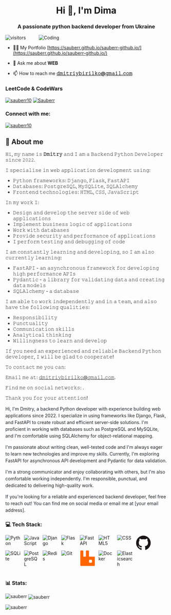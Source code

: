 <h1 align="center">Hi 👋, I'm Dima </h1>
<h3 align="center">A passionate python backend developer from Ukraine</h3>

<img align="right" alt="Coding" width="400" src="https://user-images.githubusercontent.com/74038190/212749171-b84692a8-2b04-4e3b-93ca-ac14705da224.gif">

![visitors](https://vbr.nathanchung.dev/badge?page_id=Sauberr.Sauberr&color=00BFFF)

- 👨‍💻 My Portfolio [https://sauberr.github.io/sauberr-github.io/](https://sauberr.github.io/sauberr-github.io/)

- 💬 Ask me about **WEB**

- 📫 How to reach me **𝚍𝚖𝚒𝚝𝚛𝚒𝚢𝚋𝚒𝚛𝚒𝚕𝚔𝚘@𝚐𝚖𝚊𝚒𝚕.𝚌𝚘𝚖**

<h3 align="left">LeetCode & CodeWars</h3>
<p align="left">
<a href="https://www.leetcode.com/sauberr10" target="blank"><img align="center" src="https://raw.githubusercontent.com/rahuldkjain/github-profile-readme-generator/master/src/images/icons/Social/leet-code.svg" alt="sauberr10" height="40" width="40" /></a>
<a href="https://www.codewars.com/users/Sauberr" target="blank"><img align="center" src="https://raw.githubusercontent.com/rahuldkjain/github-profile-readme-generator/master/src/images/icons/Social/code-wars.svg" alt="Sauberr" height="40" width="40" /></a>
</p>

<h3 align="left">Connect with me:</h3>
<p align="left">
<a href="https://www.leetcode.com/sauberr10" target="blank"><img align="center" src="https://raw.githubusercontent.com/rahuldkjain/github-profile-readme-generator/master/src/images/icons/Social/leet-code.svg" alt="sauberr10" height="30" width="40" /></a>
</p>

## 💬 About me

𝙷𝚒, 𝚖𝚢 𝚗𝚊𝚖𝚎 𝚒𝚜 **𝙳𝚖𝚒𝚝𝚛𝚢** 𝚊𝚗𝚍 𝙸 𝚊𝚖 𝚊 𝙱𝚊𝚌𝚔𝚎𝚗𝚍 𝙿𝚢𝚝𝚑𝚘𝚗 𝙳𝚎𝚟𝚎𝚕𝚘𝚙𝚎𝚛 𝚜𝚒𝚗𝚌𝚎 𝟸𝟶𝟸𝟸.

𝙸 𝚜𝚙𝚎𝚌𝚒𝚊𝚕𝚒𝚜𝚎 𝚒𝚗 𝚠𝚎𝚋 𝚊𝚙𝚙𝚕𝚒𝚌𝚊𝚝𝚒𝚘𝚗 𝚍𝚎𝚟𝚎𝚕𝚘𝚙𝚖𝚎𝚗𝚝 𝚞𝚜𝚒𝚗𝚐:  
   - 𝙿𝚢𝚝𝚑𝚘𝚗 𝚏𝚛𝚊𝚖𝚎𝚠𝚘𝚛𝚔𝚜: 𝙳𝚓𝚊𝚗𝚐𝚘, 𝙵𝚕𝚊𝚜𝚔, 𝙵𝚊𝚜𝚝𝙰𝙿𝙸
   - 𝙳𝚊𝚝𝚊𝚋𝚊𝚜𝚎𝚜: 𝙿𝚘𝚜𝚝𝚐𝚛𝚎𝚂𝚀𝙻, 𝙼𝚢𝚂𝚀𝙻𝚒𝚝𝚎, 𝚂𝚀𝙻𝙰𝚕𝚌𝚑𝚎𝚖𝚢
   - 𝙵𝚛𝚘𝚗𝚝𝚎𝚗𝚍 𝚝𝚎𝚌𝚑𝚗𝚘𝚕𝚘𝚐𝚒𝚎𝚜: 𝙷𝚃𝙼𝙻, 𝙲𝚂𝚂, 𝙹𝚊𝚟𝚊𝚂𝚌𝚛𝚒𝚙𝚝

𝙸𝚗 𝚖𝚢 𝚠𝚘𝚛𝚔 𝙸:
  - 𝙳𝚎𝚜𝚒𝚐𝚗 𝚊𝚗𝚍 𝚍𝚎𝚟𝚎𝚕𝚘𝚙 𝚝𝚑𝚎 𝚜𝚎𝚛𝚟𝚎𝚛 𝚜𝚒𝚍𝚎 𝚘𝚏 𝚠𝚎𝚋 𝚊𝚙𝚙𝚕𝚒𝚌𝚊𝚝𝚒𝚘𝚗𝚜
  - 𝙸𝚖𝚙𝚕𝚎𝚖𝚎𝚗𝚝 𝚋𝚞𝚜𝚒𝚗𝚎𝚜𝚜 𝚕𝚘𝚐𝚒𝚌 𝚘𝚏 𝚊𝚙𝚙𝚕𝚒𝚌𝚊𝚝𝚒𝚘𝚗𝚜
  - 𝚆𝚘𝚛𝚔 𝚠𝚒𝚝𝚑 𝚍𝚊𝚝𝚊𝚋𝚊𝚜𝚎𝚜
  - 𝙿𝚛𝚘𝚟𝚒𝚍𝚎 𝚜𝚎𝚌𝚞𝚛𝚒𝚝𝚢 𝚊𝚗𝚍 𝚙𝚎𝚛𝚏𝚘𝚛𝚖𝚊𝚗𝚌𝚎 𝚘𝚏 𝚊𝚙𝚙𝚕𝚒𝚌𝚊𝚝𝚒𝚘𝚗𝚜
  - 𝙸 𝚙𝚎𝚛𝚏𝚘𝚛𝚖 𝚝𝚎𝚜𝚝𝚒𝚗𝚐 𝚊𝚗𝚍 𝚍𝚎𝚋𝚞𝚐𝚐𝚒𝚗𝚐 𝚘𝚏 𝚌𝚘𝚍𝚎
  
𝙸 𝚊𝚖 𝚌𝚘𝚗𝚜𝚝𝚊𝚗𝚝𝚕𝚢 𝚕𝚎𝚊𝚛𝚗𝚒𝚗𝚐 𝚊𝚗𝚍 𝚍𝚎𝚟𝚎𝚕𝚘𝚙𝚒𝚗𝚐, 𝚜𝚘 𝙸 𝚊𝚖 𝚊𝚕𝚜𝚘 𝚌𝚞𝚛𝚛𝚎𝚗𝚝𝚕𝚢 𝚕𝚎𝚊𝚛𝚗𝚒𝚗𝚐:  
  - 𝙵𝚊𝚜𝚝𝙰𝙿𝙸 - 𝚊𝚗 𝚊𝚜𝚢𝚗𝚌𝚑𝚛𝚘𝚗𝚘𝚞𝚜 𝚏𝚛𝚊𝚖𝚎𝚠𝚘𝚛𝚔 𝚏𝚘𝚛 𝚍𝚎𝚟𝚎𝚕𝚘𝚙𝚒𝚗𝚐 𝚑𝚒𝚐𝚑 𝚙𝚎𝚛𝚏𝚘𝚛𝚖𝚊𝚗𝚌𝚎 𝙰𝙿𝙸𝚜
  - 𝙿𝚢𝚍𝚊𝚗𝚝𝚒𝚌 - 𝚊 𝚕𝚒𝚋𝚛𝚊𝚛𝚢 𝚏𝚘𝚛 𝚟𝚊𝚕𝚒𝚍𝚊𝚝𝚒𝚗𝚐 𝚍𝚊𝚝𝚊 𝚊𝚗𝚍 𝚌𝚛𝚎𝚊𝚝𝚒𝚗𝚐 𝚍𝚊𝚝𝚊 𝚖𝚘𝚍𝚎𝚕𝚜
  - 𝚂𝚀𝙻𝙰𝚕𝚌𝚑𝚎𝚖𝚢 - 𝚊 𝚍𝚊𝚝𝚊𝚋𝚊𝚜𝚎
  
𝙸 𝚊𝚖 𝚊𝚋𝚕𝚎 𝚝𝚘 𝚠𝚘𝚛𝚔 𝚒𝚗𝚍𝚎𝚙𝚎𝚗𝚍𝚎𝚗𝚝𝚕𝚢 𝚊𝚗𝚍 𝚒𝚗 𝚊 𝚝𝚎𝚊𝚖, 𝚊𝚗𝚍 𝚊𝚕𝚜𝚘 𝚑𝚊𝚟𝚎 𝚝𝚑𝚎 𝚏𝚘𝚕𝚕𝚘𝚠𝚒𝚗𝚐 𝚚𝚞𝚊𝚕𝚒𝚝𝚒𝚎𝚜:  
  - 𝚁𝚎𝚜𝚙𝚘𝚗𝚜𝚒𝚋𝚒𝚕𝚒𝚝𝚢
  - 𝙿𝚞𝚗𝚌𝚝𝚞𝚊𝚕𝚒𝚝𝚢
  - 𝙲𝚘𝚖𝚖𝚞𝚗𝚒𝚌𝚊𝚝𝚒𝚘𝚗 𝚜𝚔𝚒𝚕𝚕𝚜
  - 𝙰𝚗𝚊𝚕𝚢𝚝𝚒𝚌𝚊𝚕 𝚝𝚑𝚒𝚗𝚔𝚒𝚗𝚐
  - 𝚆𝚒𝚕𝚕𝚒𝚗𝚐𝚗𝚎𝚜𝚜 𝚝𝚘 𝚕𝚎𝚊𝚛𝚗 𝚊𝚗𝚍 𝚍𝚎𝚟𝚎𝚕𝚘𝚙
  
𝙸𝚏 𝚢𝚘𝚞 𝚗𝚎𝚎𝚍 𝚊𝚗 𝚎𝚡𝚙𝚎𝚛𝚒𝚎𝚗𝚌𝚎𝚍 𝚊𝚗𝚍 𝚛𝚎𝚕𝚒𝚊𝚋𝚕𝚎 𝙱𝚊𝚌𝚔𝚎𝚗𝚍 𝙿𝚢𝚝𝚑𝚘𝚗 𝚍𝚎𝚟𝚎𝚕𝚘𝚙𝚎𝚛, 𝙸 𝚠𝚒𝚕𝚕 𝚋𝚎 𝚐𝚕𝚊𝚍 𝚝𝚘 𝚌𝚘𝚘𝚙𝚎𝚛𝚊𝚝𝚎! 

𝚃𝚘 𝚌𝚘𝚗𝚝𝚊𝚌𝚝 𝚖𝚎 𝚢𝚘𝚞 𝚌𝚊𝚗: 

𝙴𝚖𝚊𝚒𝚕 𝚖𝚎 𝚊𝚝: 𝚍𝚖𝚒𝚝𝚛𝚒𝚢𝚋𝚒𝚛𝚒𝚕𝚔𝚘@𝚐𝚖𝚊𝚒𝚕.𝚌𝚘𝚖.

𝙵𝚒𝚗𝚍 𝚖𝚎 𝚘𝚗 𝚜𝚘𝚌𝚒𝚊𝚕 𝚗𝚎𝚝𝚠𝚘𝚛𝚔𝚜: . 

𝚃𝚑𝚊𝚗𝚔 𝚢𝚘𝚞 𝚏𝚘𝚛 𝚢𝚘𝚞𝚛 𝚊𝚝𝚝𝚎𝚗𝚝𝚒𝚘𝚗!

<div style="font-family: -apple-system, BlinkMacSystemFont, 'Segoe UI', 'Noto Sans', Helvetica, Arial, sans-serif, 'Apple Color Emoji', 'Segoe UI Emoji'; font-size: 14px; line-height: 21px; color: rgb(31, 35, 40);">
  <p>Hi, I'm Dmitry, a backend Python developer with experience building web applications since 2022. I specialize in using frameworks like Django, Flask, and FastAPI to create robust and efficient server-side solutions. I'm proficient in working with databases such as PostgreSQL and MySQLite, and I'm comfortable using SQLAlchemy for object-relational mapping.</p>
  <p>I'm passionate about writing clean, well-tested code and I'm always eager to learn new technologies and improve my skills. Currently, I'm exploring FastAPI for asynchronous API development and Pydantic for data validation.</p>
  <p>I'm a strong communicator and enjoy collaborating with others, but I'm also comfortable working independently. I'm responsible, punctual, and dedicated to delivering high-quality work.</p>
  <p>If you're looking for a reliable and experienced backend developer, feel free to reach out! You can find me on social media or email me at [your email address].</p>
</div>


<h3 align="left">💻  Tech Stack:</h3>
<img align="left" alt="Python" width="48px" style="padding-right:10px;" src="https://cdn.jsdelivr.net/gh/devicons/devicon/icons/python/python-original.svg" />
<img align="left" alt="JavaScript" width="48px" style="padding-right:10px;" src="https://cdn.jsdelivr.net/gh/devicons/devicon/icons/javascript/javascript-original.svg" />
<img align="left" alt="Django" width="48px" style="padding-right:10px;" src="https://cdn.jsdelivr.net/gh/devicons/devicon/icons/django/django-plain.svg" />
<img align="left" alt="Flask" width="48px" style="padding-right:10px;" src="https://cdn.jsdelivr.net/gh/devicons/devicon/icons/flask/flask-original.svg" />
<img align="left" alt="FastAPI" width="48px" style="padding-right:10px;" src="https://cdn.jsdelivr.net/gh/devicons/devicon/icons/fastapi/fastapi-plain.svg" />
<img align="left" alt="HTML5" width="48px" style="padding-right:10px;" src="https://cdn.jsdelivr.net/gh/devicons/devicon/icons/html5/html5-plain.svg" />
<img align="left" alt="CSS" width="48px" style="padding-right:10px;" src="https://cdn.jsdelivr.net/gh/devicons/devicon/icons/css3/css3-plain.svg" />
<img align="left" alt="GitHub" width="48px" style="padding-right:10px;" src="https://github.com/devicons/devicon/blob/v2.16.0/icons/github/github-original.svg" />
<img align="left" alt="SQLite" width="48px" style="padding-right:10px;" src="https://cdn.jsdelivr.net/gh/devicons/devicon/icons/sqlite/sqlite-plain.svg" />
<img align="left" alt="PostgreSQL" width="48px" style="padding-right:10px;" src="https://cdn.jsdelivr.net/gh/devicons/devicon/icons/postgresql/postgresql-plain.svg" />
<img align="left" alt="Redis" width="48px" style="padding-right:10px;" src="https://cdn.jsdelivr.net/gh/devicons/devicon/icons/redis/redis-plain.svg" />
<img align="left" alt="Git" width="48px" style="padding-right:10px;" src="https://cdn.jsdelivr.net/gh/devicons/devicon/icons/git/git-plain.svg" />
<img align="left" alt="RabbitMQ" width="48px" style="padding-right:10px;" src="https://github.com/devicons/devicon/blob/v2.16.0/icons/rabbitmq/rabbitmq-original.svg" />
<img align="left" alt="Docker" width="48px" style="padding-right:10px;" src="https://cdn.jsdelivr.net/gh/devicons/devicon/icons/docker/docker-plain.svg" />
<img align="left" alt="Elasticsearch" width="48px" style="padding-right:10px;" src="https://cdn.jsdelivr.net/gh/devicons/devicon/icons/elasticsearch/elasticsearch-plain.svg" />

<br clear="left"/>
<br clear="left"/>

### 📊 Stats:

<p><img align="left" src="https://github-readme-stats.vercel.app/api/top-langs?username=sauberr&show_icons=true&locale=en&layout=compact" alt="sauberr" /></p>

<p>&nbsp;<img align="center" src="https://github-readme-stats.vercel.app/api?username=sauberr&show_icons=true&locale=en" alt="sauberr" /></p>

<p><img align="center" src="https://github-readme-streak-stats.herokuapp.com/?user=sauberr&" alt="sauberr" /></p>
